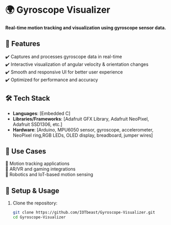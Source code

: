 # 🌍 Gyroscope Visualizer  

**Real-time motion tracking and visualization using gyroscope sensor data.**  

## 🚀 Features  
✔️ Captures and processes gyroscope data in real-time  
✔️ Interactive visualization of angular velocity & orientation changes  
✔️ Smooth and responsive UI for better user experience  
✔️ Optimized for performance and accuracy  

## 🛠 Tech Stack  
- **Languages**: [Embedded C]  
- **Libraries/Frameworks**: [Adafruit GFX Library, Adafruit NeoPixel, Adafruit SSD1306, etc.]  
- **Hardware**: [Arduino, MPU6050 sensor, gyroscope, accelerometer, NeoPixel ring,RGB LEDs,
  OLED display, breadboard, jumper wires]  

## 🎯 Use Cases  
🔹 Motion tracking applications  
🔹 AR/VR and gaming integrations  
🔹 Robotics and IoT-based motion sensing  

## 📂 Setup & Usage  
1. Clone the repository:  
   ```bash
   git clone https://github.com/IOTbeast/Gyroscope-Visualizer.git
   cd Gyroscope-Visualizer
